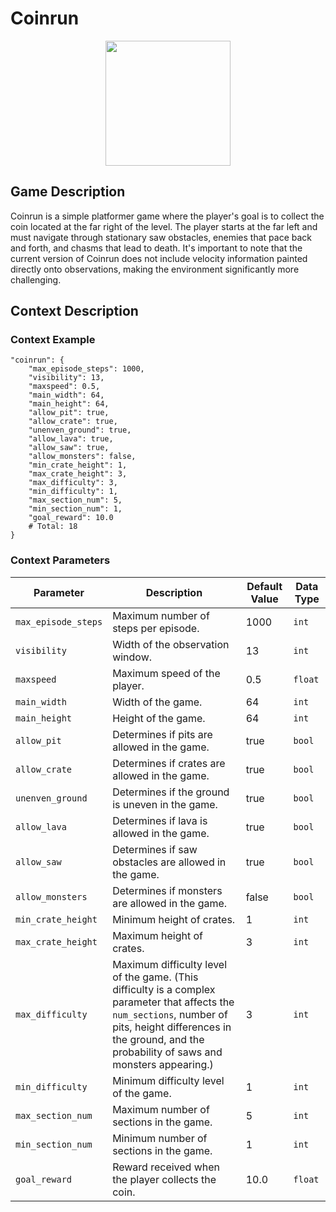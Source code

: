# Coinrun

<div style="text-align:center">
    <img src="https://raw.githubusercontent.com/openai/procgen/master/screenshots/coinrun.png" width="200px">
</div>

## Game Description
Coinrun is a simple platformer game where the player's goal is to collect the coin located at the far right of the level. The player starts at the far left and must navigate through stationary saw obstacles, enemies that pace back and forth, and chasms that lead to death. It's important to note that the current version of Coinrun does not include velocity information painted directly onto observations, making the environment significantly more challenging.

## Context Description

### Context Example
```
"coinrun": {
    "max_episode_steps": 1000,
    "visibility": 13,
    "maxspeed": 0.5,
    "main_width": 64,
    "main_height": 64,
    "allow_pit": true,
    "allow_crate": true,
    "unenven_ground": true,
    "allow_lava": true,
    "allow_saw": true,
    "allow_monsters": false,
    "min_crate_height": 1,
    "max_crate_height": 3,
    "max_difficulty": 3,
    "min_difficulty": 1,
    "max_section_num": 5,
    "min_section_num": 1,
    "goal_reward": 10.0
    # Total: 18
}

```

### Context Parameters
| Parameter | Description | Default Value | Data Type |
|-----------|-------------|---------------|-----------|
|`max_episode_steps`| Maximum number of steps per episode. | 1000 | `int` |
|`visibility`| Width of the observation window. | 13 | `int` |
|`maxspeed`| Maximum speed of the player. | 0.5 | `float` |
|`main_width`| Width of the game. | 64 | `int` |
|`main_height`| Height of the game. | 64 | `int` |
|`allow_pit`| Determines if pits are allowed in the game. | true | `bool` |
|`allow_crate`| Determines if crates are allowed in the game. | true | `bool` |
|`unenven_ground`| Determines if the ground is uneven in the game. | true | `bool` |
|`allow_lava`| Determines if lava is allowed in the game. | true | `bool` |
|`allow_saw`| Determines if saw obstacles are allowed in the game. | true | `bool` |
|`allow_monsters`| Determines if monsters are allowed in the game. | false | `bool` |
|`min_crate_height`| Minimum height of crates. | 1 | `int` |
|`max_crate_height`| Maximum height of crates. | 3 | `int` |
|`max_difficulty`| Maximum difficulty level of the game. (This difficulty is a complex parameter that affects the `num_sections`, number of pits, height differences in the ground, and the probability of saws and monsters appearing.) | 3 | `int` |
|`min_difficulty`| Minimum difficulty level of the game. | 1 | `int` |
|`max_section_num`| Maximum number of sections in the game. | 5 | `int` |
|`min_section_num`| Minimum number of sections in the game. | 1 | `int` |
|`goal_reward`| Reward received when the player collects the coin. | 10.0 | `float` |
